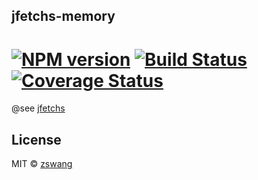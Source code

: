 jfetchs-memory
-----------

# [![NPM version][npm-image]][npm-url] [![Build Status][travis-image]][travis-url] [![Coverage Status][coverage-image]][coverage-url]

@see [jfetchs](https://github.com/zswang/jfetchs)

## License

MIT © [zswang](http://weibo.com/zswang)

[npm-url]: https://npmjs.org/package/jfetchs-memory
[npm-image]: https://badge.fury.io/js/jfetchs-memory.svg
[travis-url]: https://travis-ci.org/zswang/jfetchs-memory
[travis-image]: https://travis-ci.org/zswang/jfetchs-memory.svg?branch=master
[coverage-url]: https://coveralls.io/github/zswang/jfetchs-memory?branch=master
[coverage-image]: https://coveralls.io/repos/zswang/jfetchs-memory/badge.svg?branch=master&service=github
